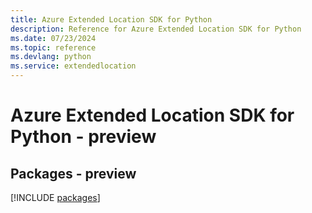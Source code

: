 ```yaml
---
title: Azure Extended Location SDK for Python
description: Reference for Azure Extended Location SDK for Python
ms.date: 07/23/2024
ms.topic: reference
ms.devlang: python
ms.service: extendedlocation
---
```

# Azure Extended Location SDK for Python - preview
## Packages - preview
[!INCLUDE [packages](extended-location-index.md)]